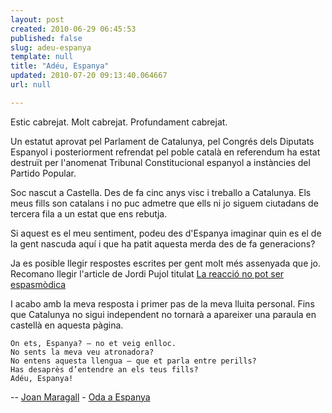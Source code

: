 ```yaml
---
layout: post
created: 2010-06-29 06:45:53
published: false
slug: adeu-espanya
template: null
title: "Adéu, Espanya"
updated: 2010-07-20 09:13:40.064667
url: null

---
```


Estic cabrejat. Molt cabrejat. Profundament cabrejat.

Un estatut aprovat pel Parlament de Catalunya, pel Congrés dels Diputats Espanyol i posteriorment refrendat pel poble català en referendum ha estat destruït per l'anomenat Tribunal Constitucional espanyol a instàncies del Partido Popular.

Soc nascut a Castella. Des de fa cinc anys visc i treballo a Catalunya. Els meus fills son catalans i no puc admetre que ells ni jo siguem ciutadans de tercera fila a un estat que ens rebutja.

Si aquest es el meu sentiment, podeu des d'Espanya imaginar quin es el de la gent nascuda aquí i que ha patit aquesta merda des de fa generacions?

Ja es posible llegir respostes escrites per gent molt més assenyada que jo. Recomano llegir l'article de Jordi Pujol titulat [La reacció no pot ser espasmòdica][ajp]

I acabo amb la meva resposta i primer pas de la meva lluita personal. Fins que Catalunya no sigui independent no tornarà a apareixer una paraula en castellà en aquesta pàgina.



    On ets, Espanya? – no et veig enlloc. 
    No sents la meva veu atronadora? 
    No entens aquesta llengua – que et parla entre perills? 
    Has desaprès d’entendre an els teus fills? 
    Adéu, Espanya!

-- [Joan Maragall][jm] - [Oda a Espanya][ae]


[jm]: http://ca.wikipedia.org/wiki/Joan_Maragall
[ae]: http://perso.wanadoo.es/lipmic/Poecat/maragall.htm#Oda%20a%20Espanya
[ajp]: http://www.jordipujol.cat/ca/jp/articles/8466
